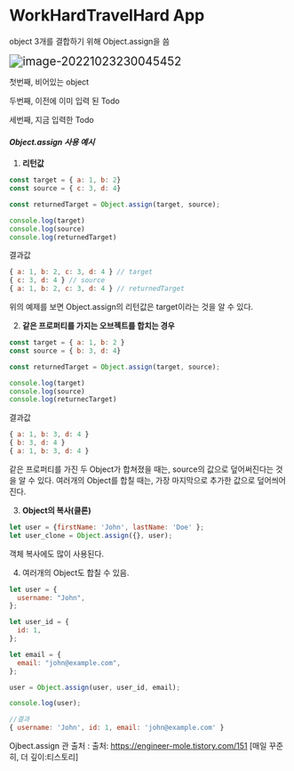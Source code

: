 # WorkHardTravelHard App 

object 3개를 결합하기 위해 Object.assign을 씀

<img src="C:\Users\qlrqo\AppData\Roaming\Typora\typora-user-images\image-20221023230045452.png" alt="image-20221023230045452" style="zoom:150%;" />

첫번째, 비어있는 object

두번째, 이전에 이미 입력 된 Todo

세번째, 지금 입력한 Todo



#### *Object.assign 사용 예시*

1. **리턴값**

```javascript
const target = { a: 1, b: 2}
const source = { c: 3, d: 4}

const returnedTarget = Object.assign(target, source);

console.log(target)
console.log(source)
console.log(returnedTarget)
```

결과값

```javascript
{ a: 1, b: 2, c: 3, d: 4 } // target
{ c: 3, d: 4 } // source
{ a: 1, b: 2, c: 3, d: 4 } // returnedTarget
```

위의 예제를 보면 Object.assign의 리턴값은 target이라는 것을 알 수 있다.



2. **같은 프로퍼티를 가지는 오브젝트를 합치는 경우**

```javascript
const target = { a: 1, b: 2 }
const source = { b: 3, d: 4}

const returnedTarget = Object.assign(target, source);

console.log(target)
console.log(source)
console.log(returnecTarget)
```

결과값

```javascript
{ a: 1, b: 3, d: 4 }
{ b: 3, d: 4 }
{ a: 1, b: 3, d: 4 }
```

같은 프로퍼티를 가진 두 Object가 합쳐졌을 때는, source의 값으로 덮어써진다는 것을 알 수 있다. 여러개의 Object를 합칠 때는, 가장 마지막으로 추가한 값으로 덮어씌어진다.



3. **Object의 복사(클론)**

```javascript
let user = {firstName: 'John', lastName: 'Doe' };
let user_clone = Object.assign({}, user);
```

객체 복사에도 많이 사용된다.



4. 여러개의 Object도 합칠 수 있음.

```javascript
let user = {
  username: "John",
};

let user_id = {
  id: 1,
};

let email = {
  email: "john@example.com",
};

user = Object.assign(user, user_id, email);

console.log(user);

//결과
{ username: 'John', id: 1, email: 'john@example.com' }
```



Ojbect.assign 관 출처 : 출처: https://engineer-mole.tistory.com/151 [매일 꾸준히, 더 깊이:티스토리]
